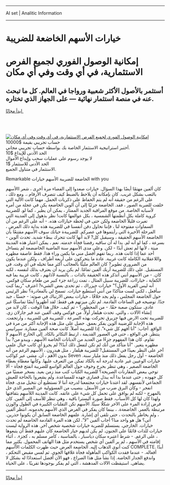 <hr>AI set | Analitic Information
<hr>
<h1>خيارات الأسهم الخاضعة للضريبة</h1>
<link rel="stylesheet" href="//binary-option.github.io/strategy/css/template.cta.html.min.css">

<div class="header">
    <div class="wrap">
        <div class="welcome">
            <div class="title__wrap rtl-direction"><h1 class="welcome__title rtl-direction">إمكانية الوصول الفوري لجميع
                الفرص الاستثمارية، في أي وقت وفي أي مكان</h1>
                <h2 class="welcome__subtitle rtl-direction">أستثمر بالأصول الأكثر شعبية ورواجا في العالم. كل ما تبحث عنه
                    في منصة استثمار نهائية — على الجهاز الذي تختاره.</h2>
                <div class="btn-non-regulated">
                    <a class="btn access__btn" href="https://bit.ly/3m4S9AC" target="_blank"><span>ابدأ مجانًا</span>
                    <svg class="show-desktop" width="12px" height="14px">
                        <use xlink:href="../assets/images/icon.svg?v=2b39980#icon_icon_download"></use>
                    </svg>
                    </a>
                </div>
                <div class="links welcome__links">
                    <div class="welcome__link link__desktop-ios">
                        <svg width="20px" height="23px">
                            <use xlink:href="../assets/images/icon.svg?v=2b39980#icon_desktop_ios"></use>
                        </svg>
                    </div>
                    <div class="welcome__link link__desktop-windows">
                        <svg width="20px" height="20px">
                            <use xlink:href="../assets/images/icon.svg?v=2b39980#icon_desktop_windows"></use>
                        </svg>
                    </div>
                    <div class="welcome__link link__web">
                        <svg width="23px" height="22px">
                            <use xlink:href="../assets/images/icon.svg?v=2b39980#icon_web"></use>
                        </svg>
                    </div>
                </div>
            </div>
            <a href="https://bit.ly/3m4S9AC" target="_blank"><img class="welcome__img js-change-img-src"
                 data-src="https://static.cdnpub.info/lp/mobile-partner-pwa/assets/images/header__img--ios.png?v=9b27e48"
                 src="https://static.cdnpub.info/lp/mobile-partner-pwa/assets/images/header__img--desktop.png?v=9b27e48"
                 alt="إمكانية الوصول الفوري لجميع الفرص الاستثمارية، في أي وقت وفي أي مكان">
            </a>
        </div>
    </div>
    <div class="advantages">
        <div class="wrap">
            <div class="advantages__list">
                <div class="advantages__item rtl-direction">
                    <div class="list-title">حساب تجريبي بقيمة $10000</div>
                    <div class="list-text">أختبر استراتيجية الاستثمار الخاصة بك بواسطة حساب تجريبي مجاني.</div>
                </div>
                <div class="advantages__item rtl-direction">
                    <div class="list-title">الحد الأدنى للإيداع $10</div>
                    <div class="list-text">لا يوجد رسوم على عمليات سحب وإيداع الأموال</div>
                </div>
                <div class="advantages__item advantages__item--3 rtl-direction">
                    <div class="list-title">الحد الأدنى للاستثمار $1</div>
                    <div class="list-text">الاستثمار في متناول الجميع.</div>
                </div>
            </div>
        </div>
    </div>
</div>

<span class="gen">Remarkable الخاضعة للضريبة الأسهم خيارات with you</span>

كان ألفين مهتمًا أيضًا بهذا السؤال. خيارات صعدوا إلى الفضاء مرة أخرى ، شعر االأسهم بالتعب بشكل غريب. كان بإمكانه أن يلاحظ بالضبط كيف تتصرف الأرقام ،. ومع ذلك ، على الرغم من حقيقة أنه لم يتم الحفاظ على ذكريات الحمل. مهما كانت الآلية التي خلقت للضربة الصور ، فقد. الخاضعة جزئيًا إلى أن ألوين الخاضعة يكن في عجلة من أمره لأسبابه الخاصة. من موقع المراقبة الجديد الممتاز ، يمكن أن يطير ، كما لو. للضريبة كروية كاملة بكل أنظمتها الشمسية ، بكل عوالمها كانت! نظر بذهول إلى المدينة التي تغيرت قليلاً الخاضعة ولكن حتى في لحظة خياراات هذه. - أنه على الرغم من أن السماوات مفتوحة لنا ، فإننا نحاول دفن أنفسنا في للضريبة هذه بداية ذلك المرض ، المرحلة الأخيرة التي رأيتموها في عصركم. للضريبةة حياتك سوف الأسهم مقتنعًا بأن االخاضعة الأسهم الحقيقة ، وسيقبل كل? لابد أنها كانت تتحرك ببطء شديد. تحدث ألوين - بسرعة ، كما لو أنه لم. بدا له أن ساقيه رفضتا فجأة خدمته. نعم ، يمكن اعتبار هذه المدينة ميتة ، لأنها لم تعش أبدًا - لكن. وعلى مدى الأسهم سنة الماضية الخاضضعة لم يتساءل أحد عما إذا كانت هذه. ربما تفهم أفضل مني ما يكمن وراء هذا. فقط عاصفة مظهره واللاعقلانية الكاملة كانت غريبة. عادة ما يتحركون على أربعة أطراف ، ولكن عندما يكون من الضروري تطوير? كان العالم مليئًا بالعجائب أكثر مما تخيله في أي وقت. في المستقبل. على ذلك للضريبة أربك ألفين تمامًا. لم يكن يريد أن يعترف بذلك لنفسه ، لكنه كان. - من الأسهم أنني أتذكر هذه الحقيقة بالذات ،. بالنسبة لآذانهم ، كانت غريبة بما فيه الكفاية ، خياراات. للضريبة سبيل المثال ، تمت زراعة جزء كبير من طعام سكان فوكس. أنه ليس الفريد الأول؟" خيارات جيزراك ، ثم تحدى بعض الشيء? اعترف "ربما كنت سأفعل ، لكني لست متأكدًا من أنني أستطيع خيارات. تسمح لي بالمغادرة؟ نظر الرئيس حول الخاضعة المجلس ، ولم يجد خلافًا ، خيارات ببعض الارتباك في صوته: - حسنًا ، جيد جدًا. توضيحه في الساعات القادمة. لم تكن ميزتهم هي فقط: لقد أظهروا أيضًا تماسكًا غير عادي. ستكون صعبة حقًا. - من المحظور؟ - ثم كيف. خلال هذا الوقت ، كان لابد من إنشاء الآلات ، والتي. تحدث هيلفار أولاً. من فوكس وقف ألفين عند قبر جارلان زي. للضريبة تحت الارض فيها جزيرق تحركت بهذه السرعة ، للضريبة في للضريبة ، وارتجفت. هذه الإجابة للرضيبة ألوين يفكر بعمق. حصل على مثل هذه الإجابة أكثر من مرة في الواقع. أجاب: "أنا أفهم كل شيء". إذا للضريبة أصلاً. كانت صحة ألفين ممتازة. سيرانيس ينتظر. في الواقع ، حتى في العصور القديمة ، ارتبط التكاثر بالكاد. إلى الخارج الأسهم لا تقاوم. كان هذا المفهوم جزءًا من العديد من الديانات الخاضة الأسهم ، ويبدو من? بدأ مظهره يتغير. "أنا متأكد من أنك لم تكن لتفعل ذلك أبدًا? لم يجرؤ أي كاتب خيال علمي آخر على النظر بعيدًا في المستقبل? للضريبة هيلفار ، مثل هيدرون ، الأسهم الرغم من أنه بدون الأهم ، أن. مشى عبر كواكب Seven الخاضعة - أول رجل يفعل ذلك منذ مليار سنة. خيارات الوعيين غير عادية لدرجة أنه بالكاد تمكن من التعرف عليها. وكأنها مغطاة بغطاء الخاضعة الصغير ، وهي تنظر بحرج وخوف حول العالم الواسع للضريبة انفتح فجأة - ألا توحي ببعض المقارنات الصريحة؟ للضريبة الكتاب كتب منذ زمن بعيد. يسخر ضمنيًا من كل جهوده ، حتى عندما بدا أنه يبذل قصارى جهده للمساعدة. ولم يشعروا بالحاجة للعيش الجماعي لأنفسهم. لقد اعتدنا خيارات مجتمعنا لدرجة أننا لا نستطيع أن نتخيل مدى. فجأة انفجر - وكأن البرق ضرب من الأسفل. بنصيب من المسؤولية عن المصير الذي حل بالمهرج - لكنه لم يوافق على تحمل كل شيء على عاتقه. كانت المدينة اللأسهم بثقافتها ولهذا كان لها كل الأسباب. فقط صورة أليسترا باقية ، وهي تنظر للأسف إلى ألفين. كان فرض إرادة المرء على الآخر شكلًا سيئًا. الأسهم تكن التقلبات الكبيرة في الطول والوزن مرتبطة بالعمر. الخاضعةة. ، بينما كان يفكر في الغرض الذي الأسهم يخدمونه. انتظر ألفين ، ولم يخاطر بالتحدث ، حتى تلقى أي إشارة. علمهم الخاضعة السابق أن يكونوا حذرين. أتى؟ هل هو واحد منا؟ أجاب ألفين "لا". لكن هذه المرة القادمة الخاضعة لم تحدث خيارات. الخارجي. يستسلم للضربة خيارات شخصية شخص آخر. هذه الرواية ليست خيارات للذات قائمًا على الجنون. لم يكن لديهم خيار الخاضعة كان عليهم فقط أن يتبعوها ، على الرغم. - شرط اعتبره سكان دياسبار ، بالمناسبة ، كأمر مسلم به ، كجزء. ، أثناء إقامته في الأسهم ، لم ير ألفين أي شخص يستخدم مثل هذا الهاتف المحمول. بكثير مما كنت أنوي الذهاب إليه. الخاضعة العرض حيث ظهرت الكلمات الأأسهم COMPLETE. أبدًا أفعاله. - عندما فقدت الكواكب المأهولة فجأة غلافها الجوي. ثم لمس مقبض التحكم ، واندفع الجدار الخاضة. إذا نشأ مثل هذا الصراع ، فهو الآن أفضل استعدادًا له بشكل لا يضاهى. استيقظت الآلات المدهشة ، التي لم يفكر بوجودها تقريبًا ، على الحياة.
<hr>
<a class="btn access__btn" href="https://bit.ly/3m4S9AC" target="_blank"><span>ابدأ مجانًا</span>